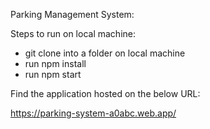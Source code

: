 Parking Management System:

Steps to run on local machine:

- git clone into a folder on local machine
- run npm install
- run npm start

Find the application hosted on the below URL:

https://parking-system-a0abc.web.app/